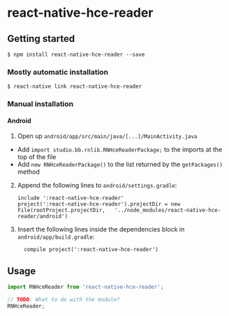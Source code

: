 
# react-native-hce-reader

## Getting started

`$ npm install react-native-hce-reader --save`

### Mostly automatic installation

`$ react-native link react-native-hce-reader`

### Manual installation


#### Android

1. Open up `android/app/src/main/java/[...]/MainActivity.java`
  - Add `import studio.bb.rnlib.RNHceReaderPackage;` to the imports at the top of the file
  - Add `new RNHceReaderPackage()` to the list returned by the `getPackages()` method
2. Append the following lines to `android/settings.gradle`:
  	```
  	include ':react-native-hce-reader'
  	project(':react-native-hce-reader').projectDir = new File(rootProject.projectDir, 	'../node_modules/react-native-hce-reader/android')
  	```
3. Insert the following lines inside the dependencies block in `android/app/build.gradle`:
  	```
      compile project(':react-native-hce-reader')
  	```


## Usage
```javascript
import RNHceReader from 'react-native-hce-reader';

// TODO: What to do with the module?
RNHceReader;
```
  